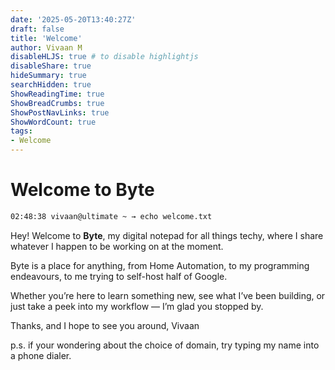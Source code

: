 ```yaml
---
date: '2025-05-20T13:40:27Z'
draft: false
title: 'Welcome'
author: Vivaan M
disableHLJS: true # to disable highlightjs
disableShare: true
hideSummary: true
searchHidden: true
ShowReadingTime: true
ShowBreadCrumbs: true
ShowPostNavLinks: true
ShowWordCount: true
tags:
- Welcome
---
```

# Welcome to Byte

```bash
02:48:38 vivaan@ultimate ~ → echo welcome.txt
```

Hey! Welcome to **Byte**, my digital notepad for all things techy, where I share whatever I happen to be working on at the moment.

Byte is a place for anything, from Home Automation, to my programming endeavours, to me trying to self-host half of Google.

Whether you’re here to learn something new, see what I’ve been building, or just take a peek into my workflow — I’m glad you stopped by.

Thanks, and I hope to see you around,
Vivaan

<aside>

p.s. if your wondering about the choice of domain, try typing my name into a phone dialer.

</aside>